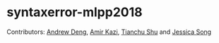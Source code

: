 # syntaxerror-mlpp2018

Contributors: [Andrew Deng](www.github.com/CAPPAndrew), [Amir Kazi](www.github.com/amirkazi), [Tianchu Shu](www.github.com/tianchu-shu) and [Jessica Song](www.github.com/belovedsong)
